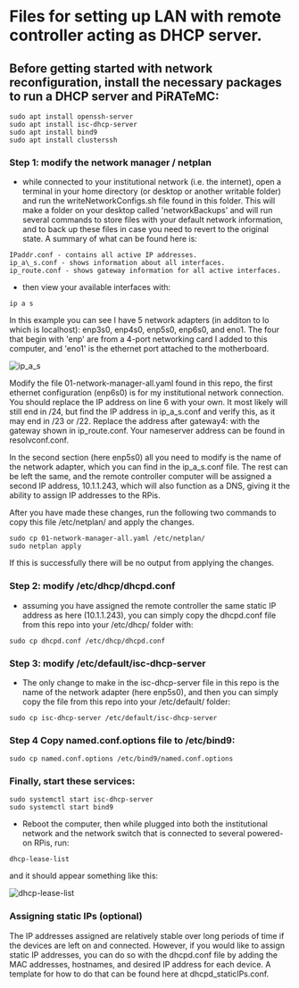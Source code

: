 # Files for setting up LAN with remote controller acting as DHCP server.
## Before getting started with network reconfiguration, install the necessary packages to run a DHCP server and PiRATeMC:
```
sudo apt install openssh-server
sudo apt install isc-dhcp-server
sudo apt install bind9
sudo apt install clusterssh
```
### Step 1: modify the network manager / netplan
- while connected to your institutional network (i.e. the internet), open a terminal in your home directory (or desktop or another writable folder) and run the writeNetworkConfigs.sh file found in this folder. This will make a folder on your desktop called 'networkBackups' and will run several commands to store files with your default network information, and to back up these files in case you need to revert to the original state. A summary of what can be found here is:

```
IPaddr.conf - contains all active IP addresses.
ip_a\_s.conf - shows information about all interfaces. 
ip_route.conf - shows gateway information for all active interfaces.
```
  - then view your available interfaces with:
```
ip a s
```
In this example you can see I have 5 network adapters (in additon to lo which is localhost): enp3s0, enp4s0, enp5s0, enp6s0, and eno1. The four that begin with 'enp' are from a 4-port networking card I added to this computer, and 'eno1' is the ethernet port attached to the motherboard.

![ip_a_s](https://user-images.githubusercontent.com/47009665/126724644-a0de3f86-f35d-495a-9067-60a2d824e163.png)

Modify the file 01-network-manager-all.yaml found in this repo, the first ethernet configuration (enp6s0) is for my institutional network connection. You should replace the IP address on line 6 with your own. It most likely will still end in /24, but find the IP address in ip_a\_s.conf and verify this, as it may end in /23 or /22. Replace the address after gateway4: with the gateway shown in ip\_route.conf. Your nameserver address can be found in resolvconf.conf.

In the second section (here enp5s0) all you need to modify is the name of the network adapter, which you can find in the ip_a\_s.conf file. The rest can be left the same, and the remote controller computer will be assigned a second IP address, 10.1.1.243, which will also function as a DNS, giving it the ability to assign IP addresses to the RPis.

After you have made these changes, run the following two commands to copy this file /etc/netplan/ and apply the changes.
```
sudo cp 01-network-manager-all.yaml /etc/netplan/
sudo netplan apply
```

If this is successfully there will be no output from applying the changes.

### Step 2: modify /etc/dhcp/dhcpd.conf
  - assuming you have assigned the remote controller the same static IP address as here (10.1.1.243), you can simply copy the dhcpd.conf file from this repo into your /etc/dhcp/ folder with:
```
sudo cp dhcpd.conf /etc/dhcp/dhcpd.conf
```

### Step 3: modify /etc/default/isc-dhcp-server
  - The only change to make in the isc-dhcp-server file in this repo is the name of the network adapter (here enp5s0), and then you can simply copy the file from this repo into your /etc/default/ folder:
```
sudo cp isc-dhcp-server /etc/default/isc-dhcp-server
```

### Step 4 Copy named.conf.options file to /etc/bind9:
```
sudo cp named.conf.options /etc/bind9/named.conf.options
```
### Finally, start these services:
```
sudo systemctl start isc-dhcp-server
sudo systemctl start bind9
```

- Reboot the computer, then while plugged into both the institutional network and the network switch that is connected to several powered-on RPis, run:
```
dhcp-lease-list
````

and it should appear something like this:

![dhcp-lease-list](https://user-images.githubusercontent.com/47009665/126725844-24582f89-86d2-4611-9da2-5bfe902df530.png)

### Assigning static IPs (optional)
The IP addresses assigned are relatively stable over long periods of time if the devices are left on and connected. However, if you would like to assign static IP addresses, you can do so with the dhcpd.conf file by adding the MAC addresses, hostnames, and desired IP address for each device. A template for how to do that can be found here at dhcpd_staticIPs.conf.

